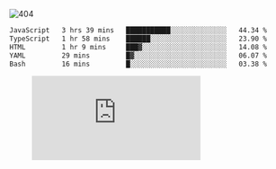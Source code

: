 ![404](https://user-images.githubusercontent.com/378023/89412096-6f759d80-d761-11ea-8c57-84b30ef3f2b1.png)

<!--START_SECTION:waka-->

```txt
JavaScript   3 hrs 39 mins   ███████████░░░░░░░░░░░░░░   44.34 %
TypeScript   1 hr 58 mins    ██████░░░░░░░░░░░░░░░░░░░   23.90 %
HTML         1 hr 9 mins     ███▓░░░░░░░░░░░░░░░░░░░░░   14.08 %
YAML         29 mins         █▓░░░░░░░░░░░░░░░░░░░░░░░   06.07 %
Bash         16 mins         █░░░░░░░░░░░░░░░░░░░░░░░░   03.38 %
```

<!--END_SECTION:waka-->
<figure><embed src="https://wakatime.com/share/@018b853e-267a-435d-a858-33e2b098b9d7/f3c3aa68-553a-4373-a9f9-2d456f62f780.svg"></embed></figure>
